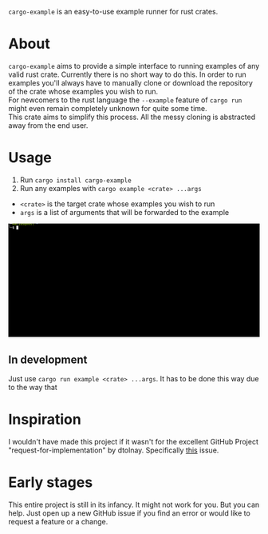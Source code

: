 `cargo-example` is an easy-to-use example runner for rust crates.

# About

`cargo-example` aims to provide a simple interface to running examples
of any valid rust crate. Currently there is no short way to do this.
In order to run examples you'll always have to manually clone or download
the repository of the crate whose examples you wish to run.  
For newcomers to the rust language the `--example` feature of `cargo run`
might even remain completely unknown for quite some time.  
This crate aims to simplify this process. All the messy cloning
is abstracted away from the end user.

# Usage

1. Run `cargo install cargo-example`
2. Run any examples with `cargo example <crate> ...args`
* `<crate>` is the target crate whose examples you wish to run
* `args` is a list of arguments that will be forwarded to the example  

![Example gif](https://raw.githubusercontent.com/BrandtM/cargo-example/master/images/demo.gif)

## In development

Just use `cargo run example <crate> ...args`. It has to be done this way due
to the way that 

# Inspiration

I wouldn't have made this project if it wasn't for the excellent GitHub
Project "request-for-implementation" by dtolnay. Specifically
[this](https://github.com/dtolnay/request-for-implementation/issues/30)
issue. 

# Early stages

This entire project is still in its infancy. It might not work for you.
But you can help. Just open up a new GitHub issue if you find an error
or would like to request a feature or a change.